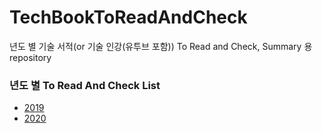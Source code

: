 # TechBookToReadAndCheck
년도 별 기술 서적(or 기술 인강(유투브 포함)) To Read and Check, Summary 용 repository


### 년도 별 To Read And Check List
- [2019](https://github.com/gaepury/TechBookToReadAndCheck/tree/master/2019)
- [2020](https://github.com/gaepury/TechBookToReadAndCheck/tree/master/2020)
